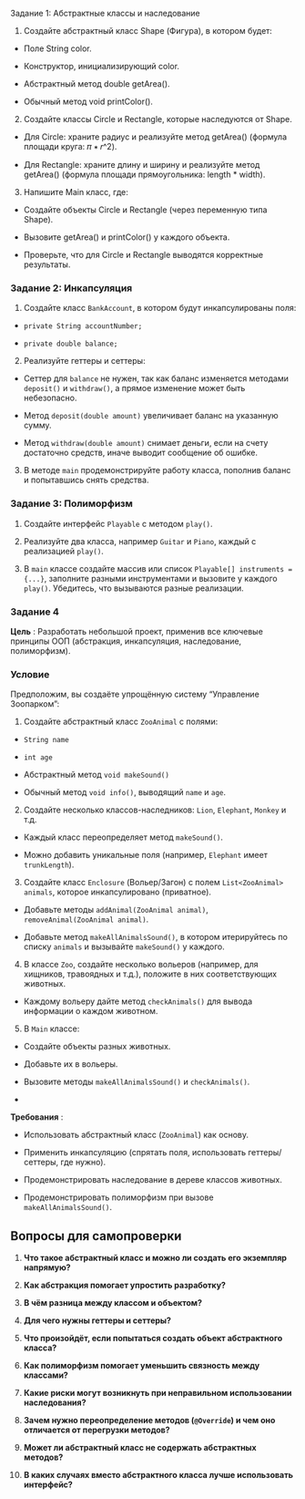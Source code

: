Задание 1: Абстрактные классы и наследование
1) Создайте абстрактный класс Shape (Фигура), в котором будет:

- Поле String color.

- Конструктор, инициализирующий color.

- Абстрактный метод double getArea().

- Обычный метод void printColor().

2) Создайте классы Circle и Rectangle, которые наследуются от Shape.

- Для Circle: храните радиус и реализуйте метод getArea() (формула площади круга: 𝜋 ∗ 𝑟^2).

- Для Rectangle: храните длину и ширину и реализуйте метод getArea() (формула площади прямоугольника: length * width).

3) Напишите Main класс, где:

- Создайте объекты Circle и Rectangle (через переменную типа Shape).

- Вызовите getArea() и printColor() у каждого объекта.

- Проверьте, что для Circle и Rectangle выводятся корректные результаты.


### Задание 2: Инкапсуляция

1. Создайте класс `BankAccount`, в котором будут инкапсулированы поля:
- `private String accountNumber;`

- `private double balance;`

2. Реализуйте геттеры и сеттеры:
- Сеттер для `balance` не нужен, так как баланс изменяется методами `deposit()` и `withdraw()`, а прямое изменение может быть небезопасно.

- Метод `deposit(double amount)` увеличивает баланс на указанную сумму.

- Метод `withdraw(double amount)` снимает деньги, если на счету достаточно средств, иначе выводит сообщение об ошибке.

3. В методе `main` продемонстрируйте работу класса, пополнив баланс и попытавшись снять средства.


### Задание 3: Полиморфизм

1. Создайте интерфейс `Playable` с методом `play()`.

2. Реализуйте два класса, например `Guitar` и `Piano`, каждый с реализацией `play()`.

3. В `main` классе создайте массив или список `Playable[] instruments = {...}`, заполните разными инструментами и вызовите у каждого `play()`. Убедитесь, что вызываются разные реализации.


### Задание 4

**Цель** : Разработать небольшой проект, применив все ключевые принципы ООП (абстракция, инкапсуляция, наследование, полиморфизм).

### Условие

Предположим, вы создаёте упрощённую систему “Управление Зоопарком”:

1. Создайте абстрактный класс `ZooAnimal` с полями:

- `String name`

- `int age`

- Абстрактный метод `void makeSound()`

- Обычный метод `void info()`, выводящий `name` и `age`.

2. Создайте несколько классов-наследников: `Lion`, `Elephant`, `Monkey` и т.д.

- Каждый класс переопределяет метод `makeSound()`.

- Можно добавить уникальные поля (например, `Elephant` имеет `trunkLength`).

3. Создайте класс `Enclosure` (Вольер/Загон) с полем `List<ZooAnimal> animals`, которое инкапсулировано (приватное).

- Добавьте методы `addAnimal(ZooAnimal animal)`, `removeAnimal(ZooAnimal animal)`.

- Добавьте метод `makeAllAnimalsSound()`, в котором итерируйтесь по списку `animals` и вызывайте `makeSound()` у каждого.

4. В классе `Zoo`, создайте несколько вольеров (например, для хищников, травоядных и т.д.), положите в них соответствующих животных.
- Каждому вольеру дайте метод `checkAnimals()` для вывода информации о каждом животном.

5. В `Main` классе:

- Создайте объекты разных животных.

- Добавьте их в вольеры.

- Вызовите методы `makeAllAnimalsSound()` и `checkAnimals()`.
-
**Требования** :

- Использовать абстрактный класс (`ZooAnimal`) как основу.

- Применить инкапсуляцию (спрятать поля, использовать геттеры/сеттеры, где нужно).

- Продемонстрировать наследование в дереве классов животных.

- Продемонстрировать полиморфизм при вызове `makeAllAnimalsSound()`.


## Вопросы для самопроверки

1. **Что такое абстрактный класс и можно ли создать его экземпляр напрямую?**

2. **Как абстракция помогает упростить разработку?**

3. **В чём разница между классом и объектом?**

4. **Для чего нужны геттеры и сеттеры?**

5. **Что произойдёт, если попытаться создать объект абстрактного класса?**

6. **Как полиморфизм помогает уменьшить связность между классами?**

7. **Какие риски могут возникнуть при неправильном использовании наследования?**

8. **Зачем нужно переопределение методов (`@Override`) и чем оно отличается от перегрузки методов?**

9. **Может ли абстрактный класс не содержать абстрактных методов?**

10. **В каких случаях вместо абстрактного класса лучше использовать интерфейс?**  